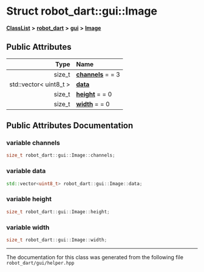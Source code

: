 

# Struct robot\_dart::gui::Image



[**ClassList**](annotated.md) **>** [**robot\_dart**](namespacerobot__dart.md) **>** [**gui**](namespacerobot__dart_1_1gui.md) **>** [**Image**](structrobot__dart_1_1gui_1_1Image.md)


























## Public Attributes

| Type | Name |
| ---: | :--- |
|  size\_t | [**channels**](#variable-channels)   = = 3<br> |
|  std::vector&lt; uint8\_t &gt; | [**data**](#variable-data)  <br> |
|  size\_t | [**height**](#variable-height)   = = 0<br> |
|  size\_t | [**width**](#variable-width)   = = 0<br> |












































## Public Attributes Documentation




### variable channels 

```C++
size_t robot_dart::gui::Image::channels;
```






### variable data 

```C++
std::vector<uint8_t> robot_dart::gui::Image::data;
```






### variable height 

```C++
size_t robot_dart::gui::Image::height;
```






### variable width 

```C++
size_t robot_dart::gui::Image::width;
```




------------------------------
The documentation for this class was generated from the following file `robot_dart/gui/helper.hpp`

